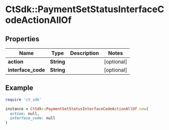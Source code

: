 # CtSdk::PaymentSetStatusInterfaceCodeActionAllOf

## Properties

| Name | Type | Description | Notes |
| ---- | ---- | ----------- | ----- |
| **action** | **String** |  | [optional] |
| **interface_code** | **String** |  | [optional] |

## Example

```ruby
require 'ct_sdk'

instance = CtSdk::PaymentSetStatusInterfaceCodeActionAllOf.new(
  action: null,
  interface_code: null
)
```

